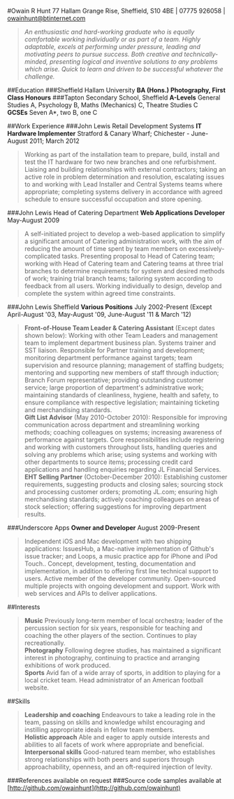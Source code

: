 #Owain R Hunt
77 Hallam Grange Rise, Sheffield, S10 4BE | 07775 926058 | owainhunt@btinternet.com 
>*An enthusiastic and hard-working graduate who is equally comfortable working individually or as part of a team. Highly adaptable, excels at performing under pressure, leading and motivating peers to pursue success. Both creative and technically-minded, presenting logical and inventive solutions to any problems which arise. Quick to learn and driven to be successful whatever the challenge.*

##Education
###Sheffield Hallam University
**BA (Hons.) Photography, First Class Honours**
###Tapton Secondary School, Sheffield
**A-Levels** General Studies A, Psychology B, Maths (Mechanics) C, Theatre Studies C  
**GCSEs** Seven A*, two B, one C

##Work Experience
###John Lewis Retail Development Systems
**IT Hardware Implementer** Stratford & Canary Wharf; Chichester - June-August 2011; March 2012  
>Working as part of the installation team to prepare, build, install and test the IT hardware for two new branches and one refurbishment. Liaising and building relationships with external contractors; taking an active role in problem determination and resolution, escalating issues to and working with Lead Installer and Central Systems teams where appropriate; completing systems delivery in accordance with agreed schedule to ensure successful occupation and store opening.

###John Lewis Head of Catering Department
**Web Applications Developer** May-August 2009  
>A self-initiated project to develop a web-based application to simplify a significant amount of Catering administration work, with the aim of reducing the amount of time spent by team members on excessively-complicated tasks. Presenting proposal to Head of Catering team; working with Head of Catering team and Catering teams at three trial branches to determine requirements for system and desired methods of work; training trial branch teams; tailoring system according to feedback from all users. Working individually to design, develop and complete the system within agreed time constraints. 

###John Lewis Sheffield
**Various Positions** July 2002-Present (Except April-August '03, May-August '09, June-August '11 & March '12)  
>**Front-of-House Team Leader & Catering Assistant** (Except dates shown below): Working with other Team Leaders and management team to implement department business plan. Systems trainer and SST liaison. Responsible for Partner training and development; monitoring department performance against targets; team supervision and resource planning; management of staffing budgets; mentoring and supporting new members of staff through induction; Branch Forum representative; providing outstanding customer service; large proportion of department's administrative work; maintaining standards of cleanliness, hygiene, health and safety, to ensure compliance with respective legislation; maintaining ticketing and merchandising standards.  
>**Gift List Advisor** (May 2010-October 2010): Responsible for improving communication across department and streamlining working methods; coaching colleagues on systems; increasing awareness of performance against targets. Core responsibilities include registering and working with customers throughout lists, handling queries and solving any problems which arise; using systems and working with other departments to source items; processing credit card applications and handling enquiries regarding JL Financial Services.  
>**EHT Selling Partner** (October-December 2010): Establishing customer requirements, suggesting products and closing sales; sourcing stock and processing customer orders; promoting JL.com; ensuring high merchandising standards; actively coaching colleagues on areas of stock selection; offering suggestions for improving department results.  

###Underscore Apps
**Owner and Developer** August 2009-Present  
>Independent iOS and Mac development with two shipping applications: IssuesHub, a Mac-native implementation of Github's issue tracker; and Loops, a music practice app for iPhone and iPod Touch.. Concept, development, testing, documentation and implementation, in addition to offering first line technical support to users. Active member of the developer community. Open-sourced multiple projects with ongoing development and support. Work with web services and APIs to deliver applications.

##Interests
>**Music** Previously long-term member of local orchestra; leader of the percussion section for six years, responsible for teaching and coaching the other players of the section. Continues to play recreationally.  
**Photography** Following degree studies, has maintained a significant interest in photography, continuing to practice and arranging exhibitions of work produced.  
**Sports** Avid fan of a wide array of sports, in addition to playing for a local cricket team. Head administrator of an American football website.

##Skills
>**Leadership and coaching** Endeavours to take a leading role in the team, passing on skills and knowledge whilst encouraging and instilling appropriate ideals in fellow team members.  
**Holistic approach** Able and eager to apply outside interests and abilities to all facets of work where appropriate and beneficial.  
**Interpersonal skills** Good-natured team member, who establishes strong relationships with both peers and superiors through approachability, openness, and an oft-required injection of levity.  

###References available on request
###Source code samples available at [http://github.com/owainhunt](http://github.com/owainhunt)




